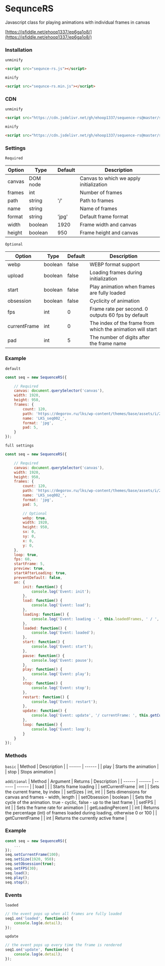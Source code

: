 # SequnceRS
Javascript class for playing animations with individual frames in canvas

[https://jsfiddle.net/ehoop1337/ep6ga1o8/](https://jsfiddle.net/ehoop1337/ep6ga1o8/)

### Installation
`unminify`
```html
<script src="sequnce-rs.js"></script>
```
`minify`
```html
<script src="sequnce-rs.min.js"></script>
```

### CDN
`unminify`

```html
<script src="https://cdn.jsdelivr.net/gh/ehoop1337/sequence-rs@master/sequence-rs.js"></script>

```
`minify`

```html
<script src="https://cdn.jsdelivr.net/gh/ehoop1337/sequence-rs@master/sequence-rs.min.js"></script>
```

### Settings

`Required`

| Option | Type | Default | Description |
| ------ | ------ | ------ | ------ |
| canvas | DOM node |  | Canvas to which we apply initialization |
| frames | int |  | Number of frames |
| path | string | '/' | Path to frames |
| name | string |  | Name of frames |
| format | string | 'jpg' | Default frame format |
| width | boolean | 1920 | Frame width and canvas |
| height | boolean | 950 | Frame height and canvas |

`Optional`

| Option | Type | Default | Description |
| ------ | ------ | ------ | ------ |
| webp | boolean | false | WEBP format support |
| upload | boolean | false | Loading frames during initialization |
| start | boolean | false | Play animation when frames are fully loaded |
| obsession | boolean | false | Cyclicity of animation |
| fps | int | 0 | Frame rate per second. 0 outputs 60 fps by default |
| currentFrame | int | 0 | The index of the frame from which the animation will start |
| pad | int | 5 | The number of digits after the frame name |

### Example

`default`

```js
const seq = new SequenceRS({

    // Required
    canvas: document.querySelector('canvas'),
    width: 1920,
    height: 950,
    frames: {
        count: 120,
        path: 'https://degorov.ru/lks/wp-content/themes/base/assets/i/2/',
        name: 'LKS_seq002_',
        format: 'jpg',
        pad: 5,
    }
});
```


`full settings`

```js
const seq = new SequenceRS({

    // Required
    canvas: document.querySelector('canvas'),
    width: 1920,
    height: 950,
    frames: {
        count: 120,
        path: 'https://degorov.ru/lks/wp-content/themes/base/assets/i/2/',
        name: 'LKS_seq002_',
        format: 'jpg',
        pad: 5,

        // Optional
        webp: true,
        width: 1920,
        height: 950,
        sx: 0,
        sy: 0,
        x: 0,
        y: 0,
    },
    loop: true,
    fps: 60,
    startFrame: 5,
    preview: true,
    startAfterLoading: true,
    preventDefault: false,
    on: {
        init: function() {
            console.log('Event: init');
        },
        load: function() {
            console.log('Event: load');
        },
        loading: function() {
            console.log('Event: loading - ', this.loadedFrames, ' / ', this.getLoadingPercent() + '%');
        },
        loaded: function() {
            console.log('Event: loaded');
        },
        start: function() {
            console.log('Event: start');
        },
        pause: function() {
            console.log('Event: pause');
        },
        play: function() {
            console.log('Event: play');
        },
        stop: function() {
            console.log('Event: stop');
        },
        restart: function() {
            console.log('Event: restart');
        },
        update: function() {
            console.log('Event: update', '/ currentFrame: ', this.getCurrentFrame());
        },
        loop: function() {
            console.log('Event: loop');
        }
    }
});
```

### Methods
`basic`
| Method | Description |
| ------ | ------ |
| play | Starts the animation |
| stop | Stops animation |

`additional`
| Method | Argument | Returns | Description |
| ------ | ------ | ------ | ------ |
| load | | | Starts frame loading |
| setCurrentFrame | int | | Sets the current frame, by index |
| setSizes | int, int | | Sets dimensions for canvas and frames - width, length |
| setObsession | boolean | | Sets the cycle of the animation. true - cyclic, false - up to the last frame |
| setFPS | int | | Sets the frame rate for animation |
| getLoadingPercent | | int | Returns the percentage (int) of frames loaded during loading, otherwise 0 or 100 |
| getCurrentFrame | | int | Returns the currently active frame |


### Example

```js
const seq = new SequenceRS({
    ...
});
seq.setCurrentFrame(100);
seq.setSize(1920, 950);
seq.setObsession(true);
seq.setFPS(30);
seq.load();
seq.play();
seq.stop();
```

### Events
`loaded`
```javascript
// the event pops up when all frames are fully loaded
seq1.on('loaded', function(e) {
    console.log(e.detail);
});
```
`update`
```javascript
// the event pops up every time the frame is rendered
seq1.on('update', function(e) {
    console.log(e.detail);
});
```
